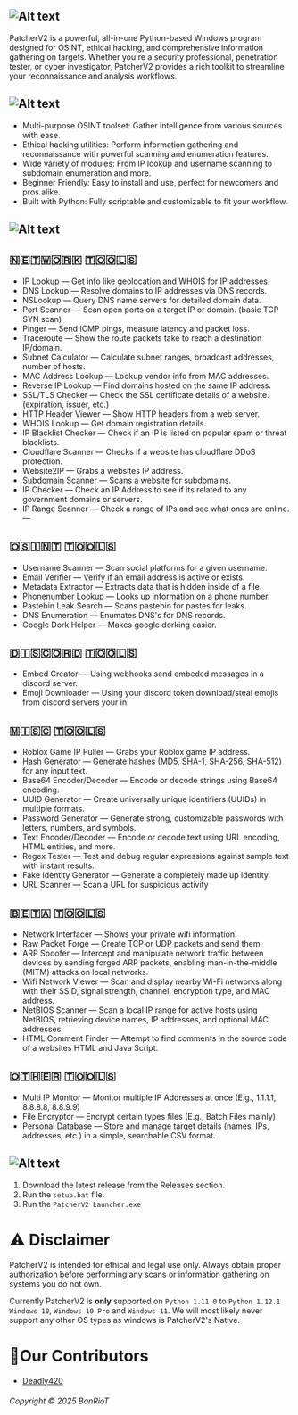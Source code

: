 ![Alt text](https://i.ibb.co/LXstgPxw/title.png)
---
PatcherV2 is a powerful, all-in-one Python-based Windows program designed for OSINT, ethical hacking, and comprehensive information gathering on targets. Whether you're a security professional, penetration tester, or cyber investigator, PatcherV2 provides a rich toolkit to streamline your reconnaissance and analysis workflows.


![Alt text](https://i.ibb.co/Y4qg17nV/Features.png)
---
- Multi-purpose OSINT toolset: Gather intelligence from various sources with ease.
- Ethical hacking utilities: Perform information gathering and reconnaissance with powerful scanning and enumeration features.
- Wide variety of modules: From IP lookup and username scanning to subdomain enumeration and more.
- Beginner Friendly: Easy to install and use, perfect for newcomers and pros alike.
- Built with Python: Fully scriptable and customizable to fit your workflow.


![Alt text](https://i.ibb.co/TD1YgVSk/tools.png)
---
## ​🇳​​🇪​​🇹​​🇼​​🇴​​🇷​​🇰​ ​🇹​​🇴​​🇴​​🇱​​🇸​
- IP Lookup — Get info like geolocation and WHOIS for IP addresses.
- DNS Lookup — Resolve domains to IP addresses via DNS records.
- NSLookup — Query DNS name servers for detailed domain data.
- Port Scanner — Scan open ports on a target IP or domain. (basic TCP SYN scan)
- Pinger — Send ICMP pings, measure latency and packet loss.
- Traceroute — Show the route packets take to reach a destination IP/domain.
- Subnet Calculator — Calculate subnet ranges, broadcast addresses, number of hosts.
- MAC Address Lookup — Lookup vendor info from MAC addresses.
- Reverse IP Lookup — Find domains hosted on the same IP address.
- SSL/TLS Checker — Check the SSL certificate details of a website. (expiration, issuer, etc.)
- HTTP Header Viewer — Show HTTP headers from a web server.
- WHOIS Lookup — Get domain registration details.
- IP Blacklist Checker — Check if an IP is listed on popular spam or threat blacklists.
- Cloudflare Scanner — Checks if a website has cloudflare DDoS protection.
- Website2IP — Grabs a websites IP address.
- Subdomain Scanner — Scans a website for subdomains.
- IP Checker — Check an IP Address to see if its related to any government domains or servers.
- IP Range Scanner — Check a range of IPs and see what ones are online.
 — 
## ​​🇴​​🇸​​🇮​​🇳​​🇹​ ​🇹​​🇴​​🇴​​🇱​​🇸​
- Username Scanner — Scan social platforms for a given username.
- Email Verifier — Verify if an email address is active or exists.
- Metadata Extractor — Extracts data that is hidden inside of a file.
- Phonenumber Lookup — Looks up information on a phone number.
- Pastebin Leak Search — Scans pastebin for pastes for leaks.
- DNS Enumeration — Enumates DNS's for DNS records.
- Google Dork Helper — Makes google dorking easier.

## ​​🇩​​🇮​​🇸​​🇨​​🇴​​🇷​​🇩​ ​🇹​​🇴​​🇴​​🇱​​🇸​
- Embed Creator — Using webhooks send embeded messages in a discord server.
- Emoji Downloader — Using your discord token download/steal emojis from discord servers your in.

## ​​🇲​​🇮​​🇸​​🇨​ ​🇹​​🇴​​🇴​​🇱​​🇸​
- Roblox Game IP Puller — Grabs your Roblox game IP address.
- ​Hash Generator — Generate hashes (MD5, SHA-1, SHA-256, SHA-512) for any input text.
- Base64 Encoder/Decoder — Encode or decode strings using Base64 encoding.
- UUID Generator — Create universally unique identifiers (UUIDs) in multiple formats.
- Password Generator — Generate strong, customizable passwords with letters, numbers, and symbols.
- Text Encoder/Decoder — Encode or decode text using URL encoding, HTML entities, and more.
- Regex Tester — Test and debug regular expressions against sample text with instant results.
- Fake Identity Generator — Generate a completely made up identity.
- URL Scanner — Scan a URL for suspicious activity

## ​​​🇧​​🇪​​🇹​​🇦​ ​🇹​​🇴​​🇴​​🇱​​🇸​
- Network Interfacer — Shows your private wifi information.
- Raw Packet Forge — Create TCP or UDP packets and send them.
- ARP Spoofer — Intercept and manipulate network traffic between devices by sending forged ARP packets, enabling man-in-the-middle (MITM) attacks on local networks.
- Wifi Network Viewer — Scan and display nearby Wi-Fi networks along with their SSID, signal strength, channel, encryption type, and MAC address.
- NetBIOS Scanner — Scan a local IP range for active hosts using NetBIOS, retrieving device names, IP addresses, and optional MAC addresses.
- HTML Comment Finder — Attempt to find comments in the source code of a websites HTML and Java Script.

## ​🇴​​🇹​​🇭​​🇪​​🇷​ ​🇹​​🇴​​🇴​​🇱​​🇸​
- Multi IP Monitor — Monitor multiple IP Addresses at once (E.g., 1.1.1.1, 8.8.8.8, 8.8.9.9)
- File Encryptor — Encrypt certain types files (E.g., Batch Files mainly)
- Personal Database — Store and manage target details (names, IPs, addresses, etc.) in a simple, searchable CSV format.


![Alt text](https://i.ibb.co/DgRZQXKF/Installation.png)
---
1. Download the latest release from the Releases section.
2. Run the `setup.bat` file.
3. Run the `PatcherV2 Launcher.exe`

# ⚠ Disclaimer 
PatcherV2 is intended for ethical and legal use only. Always obtain proper authorization before performing any scans or information gathering on systems you do not own.

Currently PatcherV2 is **only** supported on `Python 1.11.0` to `Python 1.12.1` `Windows 10`, `Windows 10 Pro` and `Windows 11`. We will most likely never support any other OS types as windows is PatcherV2's Native.

# 💝Our Contributors
- [Deadly420](https://github.com/Deadly420)

###### Copyright © 2025 BanRioT
